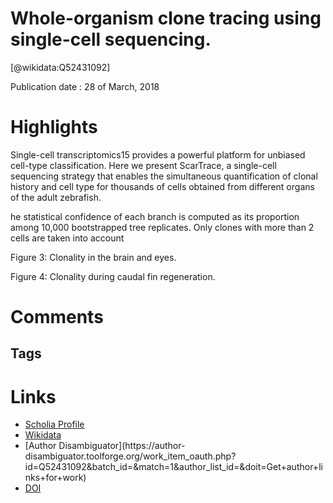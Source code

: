 
Whole-organism clone tracing using single-cell sequencing.
==========================================================
  
  [@wikidata:Q52431092]  
  
Publication date : 28 of March, 2018  

# Highlights

Single-cell transcriptomics15 provides a powerful platform for unbiased cell-type classification. Here we present ScarTrace, a single-cell sequencing strategy that enables the simultaneous quantification of clonal history and cell type for thousands of cells obtained from different organs of the adult zebrafish. 

he statistical confidence of each branch is computed as its proportion among 10,000 bootstrapped tree replicates. Only clones with more than 2 cells are taken into account

Figure 3: Clonality in the brain and eyes.



Figure 4: Clonality during caudal fin regeneration.
# Comments

## Tags

# Links
  
 * [Scholia Profile](https://scholia.toolforge.org/work/Q52431092)  
 * [Wikidata](https://www.wikidata.org/wiki/Q52431092)  
 * [Author Disambiguator](https://author-
disambiguator.toolforge.org/work_item_oauth.php?id=Q52431092&batch_id=&match=1&author_list_id=&doit=Get+author+links+for+work)  
 * [DOI](https://doi.org/10.1038/NATURE25969)  
